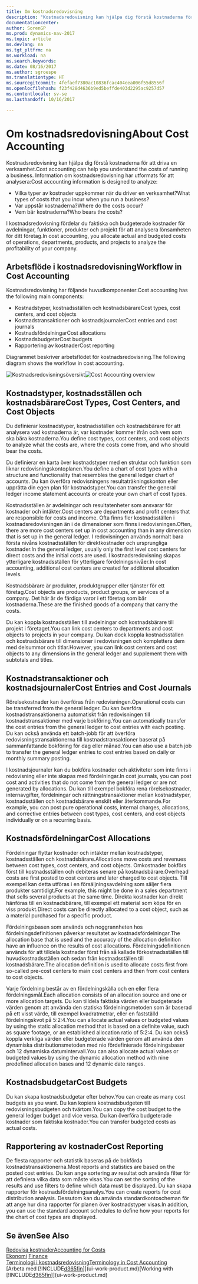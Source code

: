 ```yaml
---
title: Om kostnadsredovisning
description: "Kostnadsredovisning kan hjälpa dig förstå kostnaderna för att driva en verksamhet."
documentationcenter: 
author: SorenGP
ms.prod: dynamics-nav-2017
ms.topic: article
ms.devlang: na
ms.tgt_pltfrm: na
ms.workload: na
ms.search.keywords: 
ms.date: 08/16/2017
ms.author: sgroespe
ms.translationtype: HT
ms.sourcegitcommit: 4fefaef7380ac10836fcac404eea006f55d8556f
ms.openlocfilehash: f23f428d4636b9ed5beffde403d2295ac9257d57
ms.contentlocale: sv-se
ms.lasthandoff: 10/16/2017

---
```

# <a name="about-cost-accounting"></a><span data-ttu-id="7176c-103">Om kostnadsredovisning</span><span class="sxs-lookup"><span data-stu-id="7176c-103">About Cost Accounting</span></span>
<span data-ttu-id="7176c-104">Kostnadsredovisning kan hjälpa dig förstå kostnaderna för att driva en verksamhet.</span><span class="sxs-lookup"><span data-stu-id="7176c-104">Cost accounting can help you understand the costs of running a business.</span></span> <span data-ttu-id="7176c-105">Information om kostnadsredovisning har utformats för att analysera:</span><span class="sxs-lookup"><span data-stu-id="7176c-105">Cost accounting information is designed to analyze:</span></span>  

-   <span data-ttu-id="7176c-106">Vilka typer av kostnader uppkommer när du driver en verksamhet?</span><span class="sxs-lookup"><span data-stu-id="7176c-106">What types of costs that you incur when you run a business?</span></span>  
-   <span data-ttu-id="7176c-107">Var uppstår kostnaderna?</span><span class="sxs-lookup"><span data-stu-id="7176c-107">Where do the costs occur?</span></span>  
-   <span data-ttu-id="7176c-108">Vem bär kostnaderna?</span><span class="sxs-lookup"><span data-stu-id="7176c-108">Who bears the costs?</span></span>  

<span data-ttu-id="7176c-109">I kostnadsredovisning fördelar du faktiska och budgeterade kostnader för avdelningar, funktioner, produkter och projekt för att analysera lönsamheten för ditt företag.</span><span class="sxs-lookup"><span data-stu-id="7176c-109">In cost accounting, you allocate actual and budgeted costs of operations, departments, products, and projects to analyze the profitability of your company.</span></span>  

## <a name="workflow-in-cost-accounting"></a><span data-ttu-id="7176c-110">Arbetsflöde i kostnadsredovisning</span><span class="sxs-lookup"><span data-stu-id="7176c-110">Workflow in Cost Accounting</span></span>  
<span data-ttu-id="7176c-111">Kostnadsredovisning har följande huvudkomponenter:</span><span class="sxs-lookup"><span data-stu-id="7176c-111">Cost accounting has the following main components:</span></span>  

-   <span data-ttu-id="7176c-112">Kostnadstyper, kostnadsställen och kostnadsbärare</span><span class="sxs-lookup"><span data-stu-id="7176c-112">Cost types, cost centers, and cost objects</span></span>  
-   <span data-ttu-id="7176c-113">Kostnadstransaktioner och kostnadsjournaler</span><span class="sxs-lookup"><span data-stu-id="7176c-113">Cost entries and cost journals</span></span>  
-   <span data-ttu-id="7176c-114">Kostnadsfördelningar</span><span class="sxs-lookup"><span data-stu-id="7176c-114">Cost allocations</span></span>  
-   <span data-ttu-id="7176c-115">Kostnadsbudgetar</span><span class="sxs-lookup"><span data-stu-id="7176c-115">Cost budgets</span></span>
-   <span data-ttu-id="7176c-116">Rapportering av kostnader</span><span class="sxs-lookup"><span data-stu-id="7176c-116">Cost reporting</span></span>  

<span data-ttu-id="7176c-117">Diagrammet beskriver arbetsflödet för kostnadsredovisning.</span><span class="sxs-lookup"><span data-stu-id="7176c-117">The following diagram shows the workflow in cost accounting.</span></span>  

<span data-ttu-id="7176c-118">![Kostnadsredovisningsöversikt](media/costaccountingoverview.png "CostAccountingOverview")</span><span class="sxs-lookup"><span data-stu-id="7176c-118">![Cost Accounting overview](media/costaccountingoverview.png "CostAccountingOverview")</span></span>  

## <a name="cost-types-cost-centers-and-cost-objects"></a><span data-ttu-id="7176c-119">Kostnadstyper, kostnadsställen och kostnadsbärare</span><span class="sxs-lookup"><span data-stu-id="7176c-119">Cost Types, Cost Centers, and Cost Objects</span></span>  
<span data-ttu-id="7176c-120">Du definierar kostnadstyper, kostnadsställen och kostnadsbärare för att analysera vad kostnaderna är, var kostnader kommer ifrån och vem som ska bära kostnaderna.</span><span class="sxs-lookup"><span data-stu-id="7176c-120">You define cost types, cost centers, and cost objects to analyze what the costs are, where the costs come from, and who should bear the costs.</span></span>  

<span data-ttu-id="7176c-121">Du definierar en karta över kostnadstyper med en struktur och funktion som liknar redovisningskontoplanen.</span><span class="sxs-lookup"><span data-stu-id="7176c-121">You define a chart of cost types with a structure and functionality that resembles the general ledger chart of accounts.</span></span> <span data-ttu-id="7176c-122">Du kan överföra redovisningens resultaträkningskonton eller upprätta din egen plan för kostnadstyper.</span><span class="sxs-lookup"><span data-stu-id="7176c-122">You can transfer the general ledger income statement accounts or create your own chart of cost types.</span></span>  

<span data-ttu-id="7176c-123">Kostnadsställen är avdelningar och resultatenheter som ansvarar för kostnader och intäkter.</span><span class="sxs-lookup"><span data-stu-id="7176c-123">Cost centers are departments and profit centers that are responsible for costs and income.</span></span> <span data-ttu-id="7176c-124">Ofta finns fler kostnadsställen i kostnadsredovisningen än i de dimensioner som finns i redovisningen.</span><span class="sxs-lookup"><span data-stu-id="7176c-124">Often, there are more cost centers set up in cost accounting than in any dimension that is set up in the general ledger.</span></span> <span data-ttu-id="7176c-125">I redovisningen används normalt bara första nivåns kostnadsställen för direktkostnader och ursprungliga kostnader.</span><span class="sxs-lookup"><span data-stu-id="7176c-125">In the general ledger, usually only the first level cost centers for direct costs and the initial costs are used.</span></span> <span data-ttu-id="7176c-126">I kostnadsredovisning skapas ytterligare kostnadsställen för ytterligare fördelningsnivåer.</span><span class="sxs-lookup"><span data-stu-id="7176c-126">In cost accounting, additional cost centers are created for additional allocation levels.</span></span>  

<span data-ttu-id="7176c-127">Kostnadsbärare är produkter, produktgrupper eller tjänster för ett företag.</span><span class="sxs-lookup"><span data-stu-id="7176c-127">Cost objects are products, product groups, or services of a company.</span></span> <span data-ttu-id="7176c-128">Det här är de färdiga varor i ett företag som bär kostnaderna.</span><span class="sxs-lookup"><span data-stu-id="7176c-128">These are the finished goods of a company that carry the costs.</span></span>  

<span data-ttu-id="7176c-129">Du kan koppla kostnadsställen till avdelningar och kostnadsbärare till projekt i företaget.</span><span class="sxs-lookup"><span data-stu-id="7176c-129">You can link cost centers to departments and cost objects to projects in your company.</span></span> <span data-ttu-id="7176c-130">Du kan dock koppla kostnadsställen och kostnadsbärare till dimensioner i redovisningen och komplettera dem med delsummor och titlar.</span><span class="sxs-lookup"><span data-stu-id="7176c-130">However, you can link cost centers and cost objects to any dimensions in the general ledger and supplement them with subtotals and titles.</span></span>  

## <a name="cost-entries-and-cost-journals"></a><span data-ttu-id="7176c-131">Kostnadstransaktioner och kostnadsjournaler</span><span class="sxs-lookup"><span data-stu-id="7176c-131">Cost Entries and Cost Journals</span></span>  
<span data-ttu-id="7176c-132">Rörelsekostnader kan överföras från redovisningen.</span><span class="sxs-lookup"><span data-stu-id="7176c-132">Operational costs can be transferred from the general ledger.</span></span> <span data-ttu-id="7176c-133">Du kan överföra kostnadstransaktionerna automatiskt från redovisningen till kostnadstransaktioner med varje bokföring.</span><span class="sxs-lookup"><span data-stu-id="7176c-133">You can automatically transfer the cost entries from the general ledger to cost entries with each posting.</span></span> <span data-ttu-id="7176c-134">Du kan också använda ett batch-jobb för att överföra redovisningstransaktionerna till kostnadstransaktioner baserat på sammanfattande bokföring för dag eller månad.</span><span class="sxs-lookup"><span data-stu-id="7176c-134">You can also use a batch job to transfer the general ledger entries to cost entries based on daily or monthly summary posting.</span></span>  

<span data-ttu-id="7176c-135">I kostnadsjournaler kan du bokföra kostnader och aktiviteter som inte finns i redovisning eller inte skapas med fördelningar.</span><span class="sxs-lookup"><span data-stu-id="7176c-135">In cost journals, you can post cost and activities that do not come from the general ledger or are not generated by allocations.</span></span> <span data-ttu-id="7176c-136">Du kan till exempel bokföra rena rörelsekostnader, internavgifter, fördelningar och rättningstransaktioner mellan kostnadstyper, kostnadsställen och kostnadsbärare enskilt eller återkommande.</span><span class="sxs-lookup"><span data-stu-id="7176c-136">For example, you can post pure operational costs, internal charges, allocations, and corrective entries between cost types, cost centers, and cost objects individually or on a recurring basis.</span></span>  

## <a name="cost-allocations"></a><span data-ttu-id="7176c-137">Kostnadsfördelningar</span><span class="sxs-lookup"><span data-stu-id="7176c-137">Cost Allocations</span></span>  
<span data-ttu-id="7176c-138">Fördelningar flyttar kostnader och intäkter mellan kostnadstyper, kostnadsställen och kostnadsbärare.</span><span class="sxs-lookup"><span data-stu-id="7176c-138">Allocations move costs and revenues between cost types, cost centers, and cost objects.</span></span> <span data-ttu-id="7176c-139">Omkostnader bokförs först till kostnadsställen och debiteras senare på kostnadsbärare.</span><span class="sxs-lookup"><span data-stu-id="7176c-139">Overhead costs are first posted to cost centers and later charged to cost objects.</span></span> <span data-ttu-id="7176c-140">Till exempel kan detta utföras i en försäljningsavdelning som säljer flera produkter samtidigt.</span><span class="sxs-lookup"><span data-stu-id="7176c-140">For example, this might be done in a sales department that sells several products at the same time.</span></span> <span data-ttu-id="7176c-141">Direkta kostnader kan direkt hänföras till en kostnadsbärare, till exempel ett material som köps för en viss produkt.</span><span class="sxs-lookup"><span data-stu-id="7176c-141">Direct costs can be directly allocated to a cost object, such as a material purchased for a specific product.</span></span>  

<span data-ttu-id="7176c-142">Fördelningsbasen som används och noggrannheten hos fördelningsdefinitionen påverkar resultatet av kostnadsfördelningar.</span><span class="sxs-lookup"><span data-stu-id="7176c-142">The allocation base that is used and the accuracy of the allocation definition have an influence on the results of cost allocations.</span></span> <span data-ttu-id="7176c-143">Fördelningsdefinitionen används för att tilldela kostnader först från så kallade förkostnadsställen till huvudkostnadsställen och sedan från kostnadsställen till kostnadsbärare.</span><span class="sxs-lookup"><span data-stu-id="7176c-143">The allocation definition is used to allocate costs first from so-called pre-cost centers to main cost centers and then from cost centers to cost objects.</span></span>  

<span data-ttu-id="7176c-144">Varje fördelning består av en fördelningskälla och en eller flera fördelningsmål.</span><span class="sxs-lookup"><span data-stu-id="7176c-144">Each allocation consists of an allocation source and one or more allocation targets.</span></span> <span data-ttu-id="7176c-145">Du kan tilldela faktiska värden eller budgeterade värden genom att använda den statiska fördelningsmetoden som är baserad på ett visst värde, till exempel kvadratmetrar, eller en fastställd fördelningskvot på 5:2:4.</span><span class="sxs-lookup"><span data-stu-id="7176c-145">You can allocate actual values or budgeted values by using the static allocation method that is based on a definite value, such as square footage, or an established allocation ratio of 5:2:4.</span></span> <span data-ttu-id="7176c-146">Du kan också koppla verkliga värden eller budgeterade värden genom att använda den dynamiska distributionsmetoden med nio fördefinierade fördelningsbaser och 12 dynamiska datumintervall.</span><span class="sxs-lookup"><span data-stu-id="7176c-146">You can also allocate actual values or budgeted values by using the dynamic allocation method with nine predefined allocation bases and 12 dynamic date ranges.</span></span>  

## <a name="cost-budgets"></a><span data-ttu-id="7176c-147">Kostnadsbudgetar</span><span class="sxs-lookup"><span data-stu-id="7176c-147">Cost Budgets</span></span>  
<span data-ttu-id="7176c-148">Du kan skapa kostnadsbudgetar efter behov.</span><span class="sxs-lookup"><span data-stu-id="7176c-148">You can create as many cost budgets as you want.</span></span> <span data-ttu-id="7176c-149">Du kan kopiera kostnadsbudgeten till redovisningsbudgeten och tvärtom.</span><span class="sxs-lookup"><span data-stu-id="7176c-149">You can copy the cost budget to the general ledger budget and vice versa.</span></span> <span data-ttu-id="7176c-150">Du kan överföra budgeterade kostnader som faktiska kostnader.</span><span class="sxs-lookup"><span data-stu-id="7176c-150">You can transfer budgeted costs as actual costs.</span></span>  

## <a name="cost-reporting"></a><span data-ttu-id="7176c-151">Rapportering av kostnader</span><span class="sxs-lookup"><span data-stu-id="7176c-151">Cost Reporting</span></span>  
<span data-ttu-id="7176c-152">De flesta rapporter och statistik baseras på de bokförda kostnadstransaktionerna.</span><span class="sxs-lookup"><span data-stu-id="7176c-152">Most reports and statistics are based on the posted cost entries.</span></span> <span data-ttu-id="7176c-153">Du kan ange sortering av resultat och använda filter för att definiera vilka data som måste visas.</span><span class="sxs-lookup"><span data-stu-id="7176c-153">You can set the sorting of the results and use filters to define which data must be displayed.</span></span> <span data-ttu-id="7176c-154">Du kan skapa rapporter för kostnadsfördelningsanalys.</span><span class="sxs-lookup"><span data-stu-id="7176c-154">You can create reports for cost distribution analysis.</span></span> <span data-ttu-id="7176c-155">Dessutom kan du använda standardkontoscheman för att ange hur dina rapporter för planen över kostnadstyper visas.</span><span class="sxs-lookup"><span data-stu-id="7176c-155">In addition, you can use the standard account schedules to define how your reports for the chart of cost types are displayed.</span></span>  

## <a name="see-also"></a><span data-ttu-id="7176c-156">Se även</span><span class="sxs-lookup"><span data-stu-id="7176c-156">See Also</span></span>  
 [<span data-ttu-id="7176c-157">Redovisa kostnader</span><span class="sxs-lookup"><span data-stu-id="7176c-157">Accounting for Costs</span></span>](finance-manage-cost-accounting.md)  
 <span data-ttu-id="7176c-158">[Ekonomi](finance.md) </span><span class="sxs-lookup"><span data-stu-id="7176c-158">[Finance](finance.md) </span></span>  
 [<span data-ttu-id="7176c-159">Terminologi i kostnadsredovisning</span><span class="sxs-lookup"><span data-stu-id="7176c-159">Terminology in Cost Accounting</span></span>](finance-terminology-in-cost-accounting.md)  
 <span data-ttu-id="7176c-160">[Arbeta med [!INCLUDE[d365fin](includes/d365fin_md.md)]](ui-work-product.md)</span><span class="sxs-lookup"><span data-stu-id="7176c-160">[Working with [!INCLUDE[d365fin](includes/d365fin_md.md)]](ui-work-product.md)</span></span>

